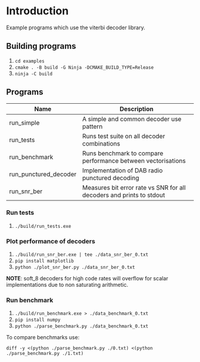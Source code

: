 # Introduction
Example programs which use the viterbi decoder library.

## Building programs
1. ```cd examples```
2. ```cmake . -B build -G Ninja -DCMAKE_BUILD_TYPE=Release```
3. ```ninja -C build```

## Programs
| Name | Description |
| --- | --- |
| run_simple            | A simple and common decoder use pattern |
| run_tests             | Runs test suite on all decoder combinations |
| run_benchmark         | Runs benchmark to compare performance between vectorisations |
| run_punctured_decoder | Implementation of DAB radio punctured decoding |
| run_snr_ber           | Measures bit error rate vs SNR for all decoders and prints to stdout |

### Run tests
1. ```./build/run_tests.exe```

### Plot performance of decoders
1. ```./build/run_snr_ber.exe | tee ./data_snr_ber_0.txt```
2. ```pip install matplotlib```
3. ```python ./plot_snr_ber.py ./data_snr_ber_0.txt```

**NOTE**: soft_8 decoders for high code rates will overflow for scalar implementations due to non saturating arithmetic.

### Run benchmark
1. ```./build/run_benchmark.exe > ./data_benchmark_0.txt```
2. ```pip install numpy```
3. ```python ./parse_benchmark.py ./data_benchmark_0.txt```

To compare benchmarks use:

```diff -y <(python ./parse_benchmark.py ./0.txt) <(python ./parse_benchmark.py ./1.txt)```
